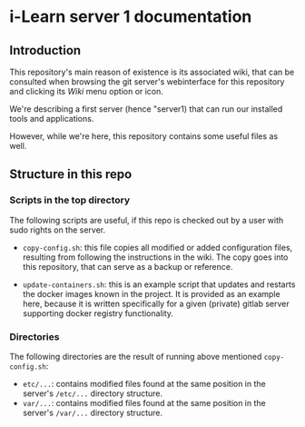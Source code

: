 # i-Learn server 1 documentation

## Introduction

This repository's main reason of existence is its associated wiki, that can be consulted when browsing the git server's
webinterface for this repository and clicking its *Wiki* menu option or icon.

We're describing a first server (hence "server1) that can run our installed tools and applications.

However, while we're here, this repository contains some useful files as well.

## Structure in this repo

### Scripts in the top directory

The following scripts are useful, if this repo is checked out by a user with sudo rights on the server.

- `copy-config.sh`: this file copies all modified or added configuration files, resulting from following the instructions in the wiki.
  The copy goes into this repository, that can serve as a backup or reference.
  
- `update-containers.sh`: this is an example script that updates and restarts the docker images known in the project.
  It is provided as an example here, because it is written specifically for a given (private) gitlab server supporting docker registry functionality.

### Directories

The following directories are the result of running above mentioned `copy-config.sh`:

- `etc/...`: contains modified files found at the same position in the server's `/etc/...` directory structure.
- `var/...`: contains modified files found at the same position in the server's `/var/...` directory structure.
